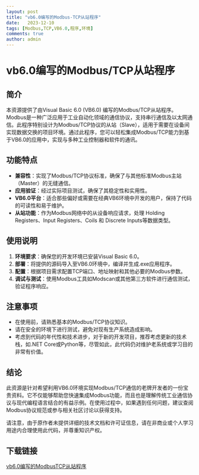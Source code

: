 ```yaml
---
layout: post
title: "vb6.0编写的Modbus-TCP从站程序"
date:   2023-12-10
tags: [Modbus,TCP,VB6.0,程序,环境]
comments: true
author: admin
---
```

# vb6.0编写的Modbus/TCP从站程序

## 简介
本资源提供了由Visual Basic 6.0 (VB6.0) 编写的Modbus/TCP从站程序。Modbus是一种广泛应用于工业自动化领域的通信协议，支持串行通信及以太网通信。此程序特别设计为Modbus/TCP协议的从站（Slave），适用于需要在设备间实现数据交换的项目环境。通过此程序，您可以轻松集成Modbus/TCP能力到基于VB6.0的应用中，实现与多种工业控制器和软件的通讯。

## 功能特点
- **兼容性**：实现了Modbus/TCP协议标准，确保了与其他标准Modbus主站（Master）的无缝通信。
- **应用验证**：经过实际项目测试，确保了其稳定性和实用性。
- **VB6.0平台**：适合那些偏好或需要在经典VB6环境中开发的用户，保持了代码的可读性和易于维护。
- **从站功能**：作为Modbus网络中的从设备响应请求，处理 Holding Registers、Input Registers、Coils 和 Discrete Inputs等数据类型。

## 使用说明
1. **环境要求**：确保您的开发环境已安装Visual Basic 6.0。
2. **部署**：将提供的源码导入至VB6.0环境中，编译并生成.exe应用程序。
3. **配置**：根据项目需求配置TCP端口、地址映射和其他必要的Modbus参数。
4. **调试与测试**：使用Modbus工具如Modscan或其他第三方软件进行通信测试，验证程序响应。

## 注意事项
- 在使用前，请熟悉基本的Modbus/TCP协议知识。
- 请在安全的环境下进行测试，避免对现有生产系统造成影响。
- 考虑到代码的年代性和技术进步，对于新的开发项目，推荐考虑更新的技术栈，如.NET Core或Python等，尽管如此，此代码仍对维护老系统或学习目的非常有价值。

## 结论
此资源是针对希望利用VB6.0环境实现Modbus/TCP通信的老牌开发者的一份宝贵资料。它不仅能够帮助您快速集成Modbus功能，而且也是理解传统工业通信协议与现代编程语言结合的有益示例。在使用过程中，如果遇到任何问题，建议查阅Modbus协议规范或参与相关社区讨论以获得支持。

请注意，由于原作者未提供详细的技术文档和许可证信息，请在非商业或个人学习用途内合理使用此代码，并尊重知识产权。

## 下载链接

[vb6.0编写的ModbusTCP从站程序](https://pan.quark.cn/s/9c72f14e83aa)